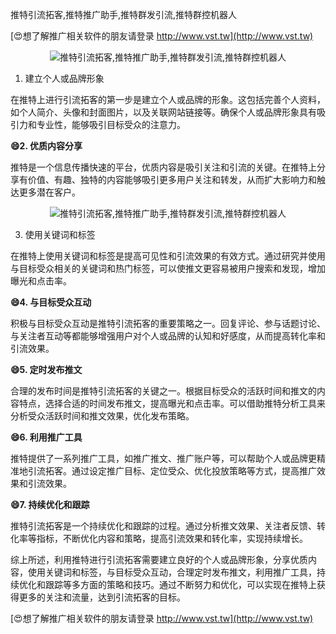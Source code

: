 推特引流拓客,推特推广助手,推特群发引流,推特群控机器人

[😍想了解推广相关软件的朋友请登录 http://www.vst.tw](http://www.vst.tw)

 <center><img src="https://vst.tw/MP4/tuiguang/png/4.png" alt="推特引流拓客,推特推广助手,推特群发引流,推特群控机器人"></center>

1. 建立个人或品牌形象

在推特上进行引流拓客的第一步是建立个人或品牌的形象。这包括完善个人资料，如个人简介、头像和封面图片，以及关联网站链接等。确保个人或品牌形象具有吸引力和专业性，能够吸引目标受众的注意力。

**😄2. 优质内容分享**

推特是一个信息传播快速的平台，优质内容是吸引关注和引流的关键。在推特上分享有价值、有趣、独特的内容能够吸引更多用户关注和转发，从而扩大影响力和触达更多潜在客户。

 <center><img src="https://vst.tw/MP4/tuiguang/png/1.png" alt="推特引流拓客,推特推广助手,推特群发引流,推特群控机器人"></center>

3. 使用关键词和标签

在推特上使用关键词和标签是提高可见性和引流效果的有效方式。通过研究并使用与目标受众相关的关键词和热门标签，可以使推文更容易被用户搜索和发现，增加曝光和点击率。

**😄4. 与目标受众互动**

积极与目标受众互动是推特引流拓客的重要策略之一。回复评论、参与话题讨论、与关注者互动等都能够增强用户对个人或品牌的认知和好感度，从而提高转化率和引流效果。

**😄5. 定时发布推文**

合理的发布时间是推特引流拓客的关键之一。根据目标受众的活跃时间和推文的内容特点，选择合适的时间发布推文，提高曝光和点击率。可以借助推特分析工具来分析受众活跃时间和推文效果，优化发布策略。

**😄6. 利用推广工具**

推特提供了一系列推广工具，如推广推文、推广账户等，可以帮助个人或品牌更精准地引流拓客。通过设定推广目标、定位受众、优化投放策略等方式，提高推广效果和引流效果。

**😄7. 持续优化和跟踪**

推特引流拓客是一个持续优化和跟踪的过程。通过分析推文效果、关注者反馈、转化率等指标，不断优化内容和策略，提高引流效果和转化率，实现持续增长。

综上所述，利用推特进行引流拓客需要建立良好的个人或品牌形象，分享优质内容，使用关键词和标签，与目标受众互动，合理定时发布推文，利用推广工具，持续优化和跟踪等多方面的策略和技巧。通过不断努力和优化，可以实现在推特上获得更多的关注和流量，达到引流拓客的目标。

[😍想了解推广相关软件的朋友请登录 http://www.vst.tw](http://www.vst.tw)



